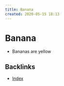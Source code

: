 ```yaml
---
title: Banana
created: 2020-05-15 18:13
---
```


# Banana

* Bananas are yellow

<!-- notaza backlinks start -->

## Backlinks

* [Index](./index.md)

<!-- notaza backlinks end -->
